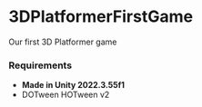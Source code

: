 # 3DPlatformerFirstGame

Our first 3D Platformer game

### Requirements

- **Made in Unity 2022.3.55f1**
- DOTween HOTween v2

